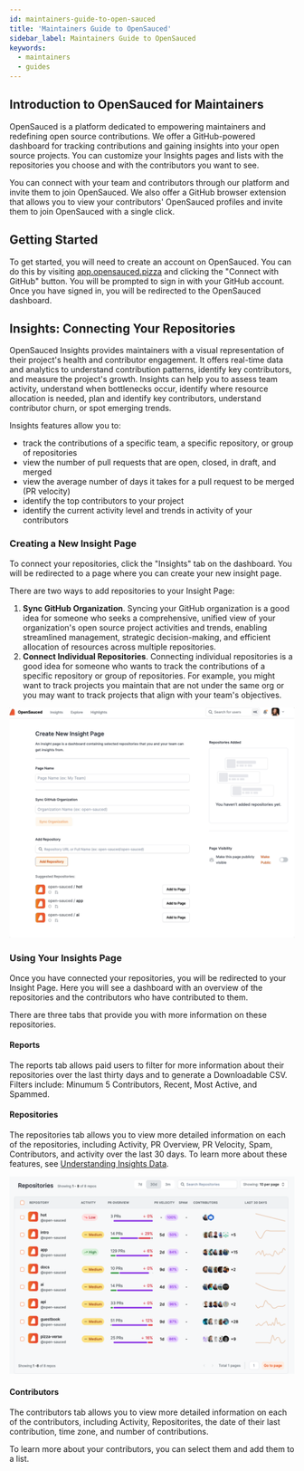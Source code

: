 ```yaml
---
id: maintainers-guide-to-open-sauced
title: 'Maintainers Guide to OpenSauced'
sidebar_label: Maintainers Guide to OpenSauced
keywords:
  - maintainers
  - guides
---
```


## Introduction to OpenSauced for Maintainers
OpenSauced is a platform dedicated to empowering maintainers and redefining open source contributions. We offer a GitHub-powered dashboard for tracking contributions and gaining insights into your open source projects. You can customize your Insights pages and lists with the repositories you choose and with the contributors you want to see. 

You can connect with your team and contributors through our platform and invite them to join OpenSauced. We also offer a GitHub browser extension that allows you to view your contributors' OpenSauced profiles and invite them to join OpenSauced with a single click.

## Getting Started
To get started, you will need to create an account on OpenSauced. You can do this by visiting [app.opensauced.pizza](https://app.opensauced.pizza) and clicking the "Connect with GitHub" button. You will be prompted to sign in with your GitHub account. Once you have signed in, you will be redirected to the OpenSauced dashboard.

## Insights: Connecting Your Repositories
OpenSauced Insights provides maintainers with a visual representation of their project's health and contributor engagement. It offers real-time data and analytics to understand contribution patterns, identify key contributors, and measure the project's growth. Insights can help you to assess team activity, understand when bottlenecks occur, identify where resource allocation is needed, plan and identify key contributors, understand contributor churn, or spot emerging trends.

Insights features allow you to:
- track the contributions of a specific team, a specific repository, or group of repositories
- view the number of pull requests that are open, closed, in draft, and merged
- view the average number of days it takes for a pull request to be merged (PR velocity)
- identify the top contributors to your project
- identify the current activity level and trends in activity of your contributors


### Creating a New Insight Page
To connect your repositories, click the "Insights" tab on the dashboard. You will be redirected to a page where you can create your new insight page.

There are two ways to add repositories to your Insight Page:
1. **Sync GitHub Organization**. Syncing your GitHub organization is a good idea for someone who seeks a comprehensive, unified view of your organization's open source project activities and trends, enabling streamlined management, strategic decision-making, and efficient allocation of resources across multiple repositories.
2. **Connect Individual Repositories**. Connecting individual repositories is a good idea for someone who wants to track the contributions of a specific repository or group of repositories. For example, you might want to track projects you maintain that are not under the same org or you may want to track projects that align with your team's objectives. 

![sync team gif](../../static/img/team-sync-insights.gif)

### Using Your Insights Page
Once you have connected your repositories, you will be redirected to your Insight Page. Here you will see a dashboard with an overview  of the repositories and the contributors who have contributed to them. 

There are three tabs that provide you with more information on these repositories.

#### Reports
The reports tab allows paid users to filter for more information about their repositories over the last thirty days and to generate a Downloadable CSV. Filters include: Minumum 5 Contributors, Recent, Most Active, and Spammed.

#### Repositories
The repositories tab allows you to view more detailed information on each of the repositories, including Activity, PR Overview, PR Velocity, Spam, Contributors, and activity over the last 30 days. To learn more about these features, see [Understanding Insights Data](#understanding-insights-data).

![repositories tab](../../static/img/repos-insights.png)

#### Contributors
The contributors tab allows you to view more detailed information on each of the contributors, including Activity, Repositorites, the date of their last contribution, time zone, and number of contributions. 

To learn more about your contributors, you can select them and add them to a list. 

